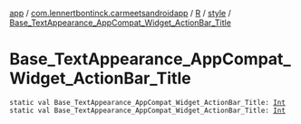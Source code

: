 [app](../../../index.md) / [com.lennertbontinck.carmeetsandroidapp](../../index.md) / [R](../index.md) / [style](index.md) / [Base_TextAppearance_AppCompat_Widget_ActionBar_Title](./-base_-text-appearance_-app-compat_-widget_-action-bar_-title.md)

# Base_TextAppearance_AppCompat_Widget_ActionBar_Title

`static val Base_TextAppearance_AppCompat_Widget_ActionBar_Title: `[`Int`](https://kotlinlang.org/api/latest/jvm/stdlib/kotlin/-int/index.html)
`static val Base_TextAppearance_AppCompat_Widget_ActionBar_Title: `[`Int`](https://kotlinlang.org/api/latest/jvm/stdlib/kotlin/-int/index.html)